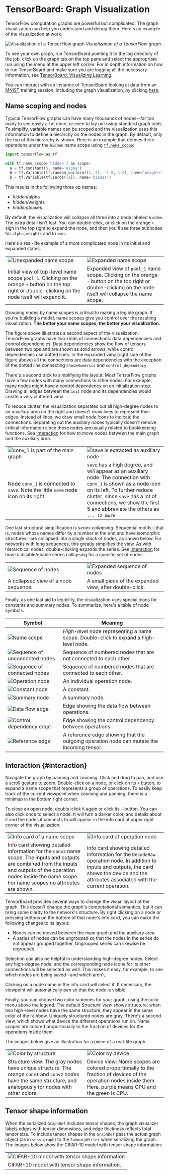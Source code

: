 # TensorBoard: Graph Visualization

TensorFlow computation graphs are powerful but complicated. The graph visualization can help you understand and debug them. Here's an example of the visualization at work.

![Visualization of a TensorFlow graph](../../images/graph_vis_animation.gif "Visualization of a TensorFlow graph")
*Visualization of a TensorFlow graph.*

To see your own graph, run TensorBoard pointing it to the log directory of the job, click on the graph tab on the top pane and select the appropriate run using the menu at the upper left corner. For in depth information on how to run TensorBoard and make sure you are logging all the necessary information, see [TensorBoard: Visualizing Learning](../../how_tos/summaries_and_tensorboard/index.md).

You can interact with an instance of TensorBoard looking at data from an
[MNIST](../../tutorials/mnist/beginners/index.md) training session, including the
graph visualization, by clicking
[here](https://www.tensorflow.org/tensorboard/index.html#graphs).

## Name scoping and nodes

Typical TensorFlow graphs can have many thousands of nodes--far too many to see
easily all at once, or even to lay out using standard graph tools. To simplify,
variable names can be scoped and the visualization uses this information to
define a hierarchy on the nodes in the graph.  By default, only the top of this
hierarchy is shown. Here is an example that defines three operations under the
`hidden` name scope using
[`tf.name_scope`](../../api_docs/python/framework.md#name_scope):

```python
import tensorflow as tf

with tf.name_scope('hidden') as scope:
  a = tf.constant(5, name='alpha')
  W = tf.Variable(tf.random_uniform([1, 2], -1.0, 1.0), name='weights')
  b = tf.Variable(tf.zeros([1]), name='biases')
```

This results in the following three op names:

* *hidden*/alpha
* *hidden*/weights
* *hidden*/biases

By default, the visualization will collapse all three into a node labeled `hidden`.
The extra detail isn't lost. You can double-click, or click
on the orange `+` sign in the top right to expand the node, and then you'll see
three subnodes for `alpha`, `weights` and `biases`.

Here's a real-life example of a more complicated node in its initial and
expanded states.

<table width="100%;">
  <tr>
    <td style="width: 50%;">
      <img src="../../images/pool1_collapsed.png" alt="Unexpanded name scope" title="Unexpanded name scope" />
    </td>
    <td style="width: 50%;">
      <img src="../../images/pool1_expanded.png" alt="Expanded name scope" title="Expanded name scope" />
    </td>
  </tr>
  <tr>
    <td style="width: 50%;">
      Initial view of top-level name scope <code>pool_1</code>. Clicking on the orange <code>+</code> button on the top right or double-clicking on the node itself will expand it.
    </td>
    <td style="width: 50%;">
      Expanded view of <code>pool_1</code> name scope. Clicking on the orange <code>-</code> button on the top right or double-clicking on the node itself will collapse the name scope.
    </td>
  </tr>
</table>

Grouping nodes by name scopes is critical to making a legible graph. If you're
building a model, name scopes give you control over the resulting visualization.
**The better your name scopes, the better your visualization.**

The figure above illustrates a second aspect of the visualization. TensorFlow
graphs have two kinds of connections: data dependencies and control
dependencies. Data dependencies show the flow of tensors between two ops and
are shown as solid arrows, while control dependencies use dotted lines. In the
expanded view (right side of the figure above) all the connections are data
dependencies with the exception of the dotted line connecting `CheckNumerics`
and `control_dependency`.

There's a second trick to simplifying the layout. Most TensorFlow graphs have a
few nodes with many connections to other nodes. For example, many nodes might
have a control dependency on an initialization step. Drawing all edges between
the `init` node and its dependencies would create a very cluttered view.

To reduce clutter, the visualization separates out all high-degree nodes to an
*auxiliary* area on the right and doesn't draw lines to represent their edges.
Instead of lines, we draw small *node icons* to indicate the connections.
Separating out the auxiliary nodes typically doesn't remove critical
information since these nodes are usually related to bookkeeping functions.
See [Interaction](#interaction) for how to move nodes between the main graph
and the auxiliary area.

<table width="100%;">
  <tr>
    <td style="width: 50%;">
      <img src="../../images/conv_1.png" alt="conv_1 is part of the main graph" title="conv_1 is part of the main graph" />
    </td>
    <td style="width: 50%;">
      <img src="../../images/save.png" alt="save is extracted as auxiliary node" title="save is extracted as auxiliary node" />
    </td>
  </tr>
  <tr>
    <td style="width: 50%;">
      Node <code>conv_1</code> is connected to <code>save</code>. Note the little <code>save</code> node icon on its right.
    </td>
    <td style="width: 50%;">
      <code>save</code> has a high degree, and will appear as an auxiliary node. The connection with <code>conv_1</code> is shown as a node icon on its left. To further reduce clutter, since <code>save</code> has a lot of connections, we show the first 5 and abbreviate the others as <code>... 12 more</code>.
    </td>
  </tr>
</table>

One last structural simplification is *series collapsing*. Sequential
motifs--that is, nodes whose names differ by a number at the end and have
isomorphic structures--are collapsed into a single *stack* of nodes, as shown
below. For networks with long sequences, this greatly simplifies the view. As
with hierarchical nodes, double-clicking expands the series. See
[Interaction](#interaction) for how to disable/enable series collapsing for a
specific set of nodes.

<table width="100%;">
  <tr>
    <td style="width: 50%;">
      <img src="../../images/series.png" alt="Sequence of nodes" title="Sequence of nodes" />
    </td>
    <td style="width: 50%;">
      <img src="../../images/series_expanded.png" alt="Expanded sequence of nodes" title="Expanded sequence of nodes" />
    </td>
  </tr>
  <tr>
    <td style="width: 50%;">
      A collapsed view of a node sequence.
    </td>
    <td style="width: 50%;">
      A small piece of the expanded view, after double-click.
    </td>
  </tr>
</table>

Finally, as one last aid to legibility, the visualization uses special icons
for constants and summary nodes. To summarize, here's a table of node symbols:

Symbol | Meaning
--- | ---
![Name scope](../../images/namespace_node.png "Name scope") | *High-level* node representing a name scope. Double-click to expand a high-level node.
![Sequence of unconnected nodes](../../images/horizontal_stack.png "Sequence of unconnected nodes") | Sequence of numbered nodes that are not connected to each other.
![Sequence of connected nodes](../../images/vertical_stack.png "Sequence of connected nodes") | Sequence of numbered nodes that are connected to each other.
![Operation node](../../images/op_node.png "Operation node") | An individual operation node.
![Constant node](../../images/constant.png "Constant node") | A constant.
![Summary node](../../images/summary.png "Summary node") | A summary node.
![Data flow edge](../../images/dataflow_edge.png "Data flow edge") | Edge showing the data flow between operations.
![Control dependency edge](../../images/control_edge.png "Control dependency edge") | Edge showing the control dependency between operations.
![Reference edge](../../images/reference_edge.png "Reference edge") | A reference edge showing that the outgoing operation node can mutate the incoming tensor.

## Interaction {#interaction}

Navigate the graph by panning and zooming. Click and drag to pan, and use a
scroll gesture to zoom. Double-click on a node, or click on its `+` button, to
expand a name scope that represents a group of operations. To easily keep
track of the current viewpoint when zooming and panning, there is a minimap in
the bottom right corner.

To close an open node, double-click it again or click its `-` button. You can
also click once to select a node. It will turn a darker color, and details
about it and the nodes it connects to will appear in the info card at upper
right corner of the visualization.

<table width="100%;">
  <tr>
    <td style="width: 50%;">
      <img src="../../images/infocard.png" alt="Info card of a name scope" title="Info card of a name scope" />
    </td>
    <td style="width: 50%;">
      <img src="../../images/infocard_op.png" alt="Info card of operation node" title="Info card of operation node" />
    </td>
  </tr>
  <tr>
    <td style="width: 50%;">
      Info card showing detailed information for the <code>conv2</code> name scope. The inputs and outputs are combined from the inputs and outputs of the operation nodes inside the name scope. For name scopes no attributes are shown.
    </td>
    <td style="width: 50%;">
      Info card showing detailed information for the <code>DecodeRaw</code> operation node. In addition to inputs and outputs, the card shows the device and the attributes associated with the current operation.
    </td>
  </tr>
</table>

TensorBoard provides several ways to change the visual layout of the graph. This
doesn't change the graph's computational semantics, but it can bring some
clarity to the network's structure. By right clicking on a node or pressing
buttons on the bottom of that node's info card, you can make the following
changes to its layout:

* Nodes can be moved between the main graph and the auxiliary area.
* A series of nodes can be ungrouped so that the nodes in the series do not
appear grouped together. Ungrouped series can likewise be regrouped.

Selection can also be helpful in understanding high-degree nodes. Select any
high-degree node, and the corresponding node icons for its other connections
will be selected as well. This makes it easy, for example, to see which nodes
are being saved--and which aren't.

Clicking on a node name in the info card will select it. If necessary, the
viewpoint will automatically pan so that the node is visible.

Finally, you can choose two color schemes for your graph, using the color menu
above the legend. The default *Structure View* shows structure: when two
high-level nodes have the same structure, they appear in the same color of the
rainbow. Uniquely structured nodes are gray. There's a second view, which shows
what device the different operations run on. Name scopes are colored
proportionally to the fraction of devices for the operations inside them.

The images below give an illustration for a piece of a real-life graph.

<table width="100%;">
  <tr>
    <td style="width: 50%;">
      <img src="../../images/colorby_structure.png" alt="Color by structure" title="Color by structure" />
    </td>
    <td style="width: 50%;">
      <img src="../../images/colorby_device.png" alt="Color by device" title="Color by device" />
    </td>
  </tr>
  <tr>
    <td style="width: 50%;">
      Structure view: The gray nodes have unique structure. The orange <code>conv1</code> and <code>conv2</code> nodes have the same structure, and analogously for nodes with other colors.
    </td>
    <td style="width: 50%;">
      Device view: Name scopes are colored proportionally to the fraction of devices of the operation nodes inside them. Here, purple means GPU and the green is CPU.
    </td>
  </tr>
</table>

## Tensor shape information

When the serialized `GraphDef` includes tensor shapes, the graph visualizer
labels edges with tensor dimensions, and edge thickness reflects total tensor
size. To include tensor shapes in the `GraphDef` pass the actual graph object
(as in `sess.graph`) to the `SummaryWriter` when serializing the graph.
The images below show the CIFAR-10 model with tensor shape information:
<table width="100%;">
  <tr>
    <td style="width: 100%;">
      <img src="../../images/tensor_shapes.png" alt="CIFAR-10 model with tensor shape information" title="CIFAR-10 model with tensor shape information" />
    </td>
  </tr>
  <tr>
    <td style="width: 100%;">
      CIFAR-10 model with tensor shape information.
    </td>
  </tr>
</table>



